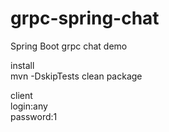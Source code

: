 # grpc-spring-chat  
Spring Boot grpc chat demo

install  
mvn -DskipTests clean package  

client  
login:any  
password:1  

